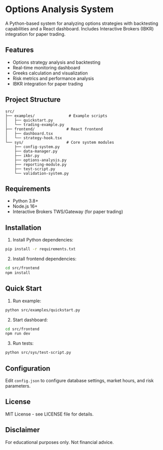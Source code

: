# Options Analysis System

A Python-based system for analyzing options strategies with backtesting capabilities and a React dashboard. Includes Interactive Brokers (IBKR) integration for paper trading.

## Features

- Options strategy analysis and backtesting 
- Real-time monitoring dashboard
- Greeks calculation and visualization
- Risk metrics and performance analysis
- IBKR integration for paper trading

## Project Structure
```
src/
├── examples/               # Example scripts
│   ├── quickstart.py      
│   └── trading-example.py 
├── frontend/              # React frontend
│   ├── dashboard.tsx      
│   └── strategy-hook.tsx  
└── sys/                   # Core system modules
    ├── config-system.py   
    ├── data-manager.py    
    ├── ikbr.py           
    ├── options-analysis.py
    ├── reporting-module.py
    ├── test-script.py    
    └── validation-system.py
```

## Requirements

- Python 3.8+
- Node.js 16+
- Interactive Brokers TWS/Gateway (for paper trading)

## Installation

1. Install Python dependencies:
```bash
pip install -r requirements.txt
```

2. Install frontend dependencies:
```bash
cd src/frontend
npm install
```

## Quick Start

1. Run example:
```bash
python src/examples/quickstart.py
```

2. Start dashboard:
```bash
cd src/frontend
npm run dev
```

3. Run tests:
```bash
python src/sys/test-script.py
```

## Configuration

Edit `config.json` to configure database settings, market hours, and risk parameters.

## License

MIT License - see LICENSE file for details.

## Disclaimer

For educational purposes only. Not financial advice.